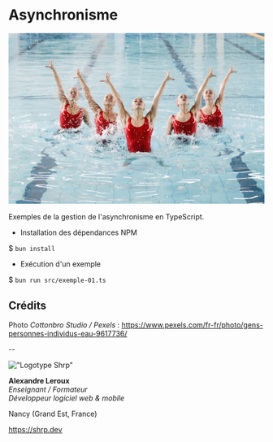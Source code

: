 # Asynchronisme

![Asynchronisme](./assets/pexels-cottonbro-9617736.jpg)

Exemples de la gestion de l'asynchronisme en TypeScript.

- Installation des dépendances NPM

$ `bun install`

- Exécution d'un exemple

$ `bun run src/exemple-01.ts`

## Crédits

Photo _Cottonbro Studio / Pexels_ : <https://www.pexels.com/fr-fr/photo/gens-personnes-individus-eau-9617736/>

--

!["Logotype Shrp"](https://sherpa.one/images/sherpa-logotype.png)

__Alexandre Leroux__  
_Enseignant / Formateur_  
_Développeur logiciel web & mobile_

Nancy (Grand Est, France)

<https://shrp.dev>
